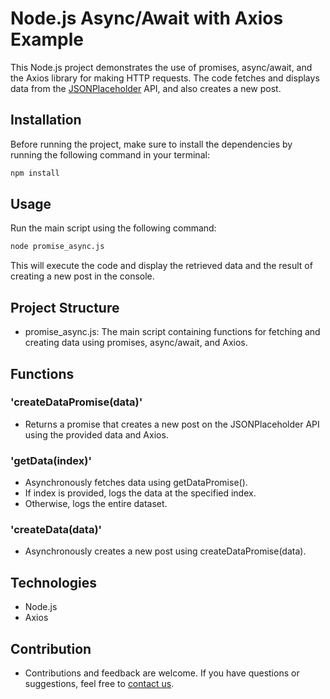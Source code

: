 # Node.js Async/Await with Axios Example

This Node.js project demonstrates the use of promises, async/await, and the Axios library for making HTTP requests. The code fetches and displays data from the [JSONPlaceholder](https://jsonplaceholder.typicode.com/) API, and also creates a new post.

## Installation

Before running the project, make sure to install the dependencies by running the following command in your terminal:

```bash
npm install
```

## Usage
Run the main script using the following command:

```bash
node promise_async.js
```

This will execute the code and display the retrieved data and the result of creating a new post in the console.

## Project Structure
* promise_async.js: The main script containing functions for fetching and creating data using promises, async/await, and Axios.

## Functions

### 'createDataPromise(data)'
* Returns a promise that creates a new post on the JSONPlaceholder API using the provided data and Axios.


### 'getData(index)'
* Asynchronously fetches data using getDataPromise().
* If index is provided, logs the data at the specified index.
* Otherwise, logs the entire dataset.

### 'createData(data)'
* Asynchronously creates a new post using createDataPromise(data).

## Technologies
* Node.js
* Axios

## Contribution
* Contributions and feedback are welcome. If you have questions or suggestions, feel free to [contact us](mailto:yusuf.akn2017@gmail.com).